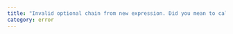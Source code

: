 ```yaml
---
title: "Invalid optional chain from new expression. Did you mean to call '{0}()'?"
category: error
---
```

